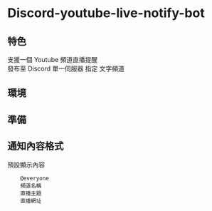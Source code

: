 # Discord-youtube-live-notify-bot


## 特色
支援一個 Youtube 頻道直播提醒 <br>
發布至 Discord 單一伺服器 指定 文字頻道<br>


## 環境



## 準備


## 通知內容格式

預設顯示內容
        
        @everyone
        頻道名稱
        直播主題
        直播網址


